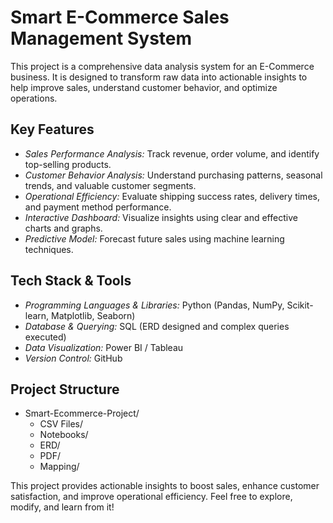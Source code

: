 # Smart E-Commerce Sales Management System

 This project is a comprehensive data analysis system for an E-Commerce business. It is designed to transform raw data into actionable insights to help improve sales, understand customer behavior, and optimize operations.

## Key Features

- *Sales Performance Analysis:* Track revenue, order volume, and identify top-selling products.  
- *Customer Behavior Analysis:* Understand purchasing patterns, seasonal trends, and valuable customer segments.  
- *Operational Efficiency:* Evaluate shipping success rates, delivery times, and payment method performance.  
- *Interactive Dashboard:* Visualize insights using clear and effective charts and graphs.  
- *Predictive Model:* Forecast future sales using machine learning techniques.

## Tech Stack & Tools

- *Programming Languages & Libraries:* Python (Pandas, NumPy, Scikit-learn, Matplotlib, Seaborn)  
- *Database & Querying:* SQL (ERD designed and complex queries executed)  
- *Data Visualization:* Power BI / Tableau  
- *Version Control:* GitHub

## Project Structure

- Smart-Ecommerce-Project/
  - CSV Files/
  - Notebooks/
  - ERD/
  - PDF/
  - Mapping/

This project provides actionable insights to boost sales, enhance customer satisfaction, and improve operational efficiency. Feel free to explore, modify, and learn from it!
